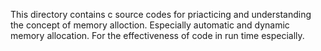 This directory contains c source codes for priacticing and
understanding the concept of memory alloction. Especially automatic and dynamic memory allocation. For the effectiveness of code in run time especially.
